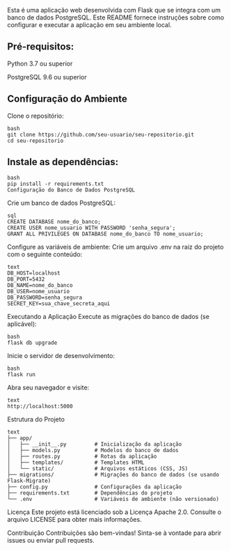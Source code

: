 Esta é uma aplicação web desenvolvida com Flask que se integra com um banco de dados PostgreSQL. Este README fornece instruções sobre como configurar e executar a aplicação em seu ambiente local.

## Pré-requisitos:

Python 3.7 ou superior

PostgreSQL 9.6 ou superior

## Configuração do Ambiente
Clone o repositório:
```
bash
git clone https://github.com/seu-usuario/seu-repositorio.git
cd seu-repositorio
```


## Instale as dependências:
```
bash
pip install -r requirements.txt
Configuração do Banco de Dados PostgreSQL
```
Crie um banco de dados PostgreSQL:
```
sql
CREATE DATABASE nome_do_banco;
CREATE USER nome_usuario WITH PASSWORD 'senha_segura';
GRANT ALL PRIVILEGES ON DATABASE nome_do_banco TO nome_usuario;
```

Configure as variáveis de ambiente:
Crie um arquivo .env na raiz do projeto com o seguinte conteúdo:
```
text
DB_HOST=localhost
DB_PORT=5432
DB_NAME=nome_do_banco
DB_USER=nome_usuario
DB_PASSWORD=senha_segura
SECRET_KEY=sua_chave_secreta_aqui
```
Executando a Aplicação
Execute as migrações do banco de dados (se aplicável):
```
bash
flask db upgrade
```
Inicie o servidor de desenvolvimento:
```
bash
flask run
```
Abra seu navegador e visite:
```
text
http://localhost:5000
```
Estrutura do Projeto
```
text
├── app/
│   ├── __init__.py         # Inicialização da aplicação
│   ├── models.py           # Modelos do banco de dados
│   ├── routes.py           # Rotas da aplicação
│   ├── templates/          # Templates HTML
│   └── static/             # Arquivos estáticos (CSS, JS)
├── migrations/             # Migrações do banco de dados (se usando Flask-Migrate)
├── config.py               # Configurações da aplicação
├── requirements.txt        # Dependências do projeto
└── .env                    # Variáveis de ambiente (não versionado)
```
Licença
Este projeto está licenciado sob a Licença Apache 2.0. Consulte o arquivo LICENSE para obter mais informações.

Contribuição
Contribuições são bem-vindas! Sinta-se à vontade para abrir issues ou enviar pull requests.

